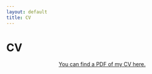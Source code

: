 ```yaml
---
layout: default
title: CV
---
```

<div id = "cv">
<h1 class="pageTitle">CV</h1>
  <div class="post">
	<center> <a href="/assets/cv/2023-06-16_JoshuaFowler_CV.pdf" target="_blank">You can find a PDF of my CV here.</a></center>
  </div>
</div>
